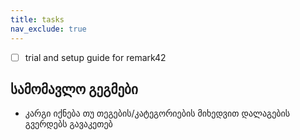 ```yaml
---
title: tasks
nav_exclude: true
---
```


- [ ] trial and setup guide for remark42

## სამომავლო გეგმები
- კარგი იქნება თუ თეგების/კატეგორიების მიხედვით დალაგების გვერდებს გავაკეთებ